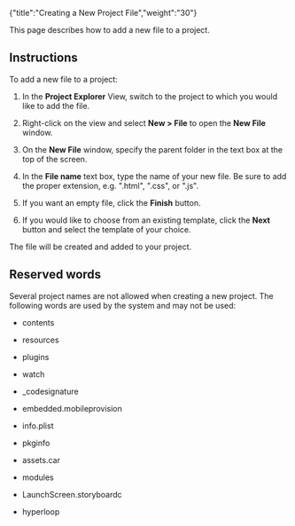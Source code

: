 {"title":"Creating a New Project File","weight":"30"}

This page describes how to add a new file to a project.

## Instructions

To add a new file to a project:

1. In the **Project Explorer** View, switch to the project to which you would like to add the file.

2. Right-click on the view and select **New > File** to open the **New File** window.

3. On the **New File** window, specify the parent folder in the text box at the top of the screen.

4. In the **File name** text box, type the name of your new file. Be sure to add the proper extension, e.g. ".html", ".css", or ".js".

5. If you want an empty file, click the **Finish** button.

6. If you would like to choose from an existing template, click the **Next** button and select the template of your choice.

The file will be created and added to your project.

## Reserved words

Several project names are not allowed when creating a new project. The following words are used by the system and may not be used:

* contents

* resources

* plugins

* watch

* \_codesignature

* embedded.mobileprovision

* info.plist

* pkginfo

* assets.car

* modules

* LaunchScreen.storyboardc

* hyperloop
